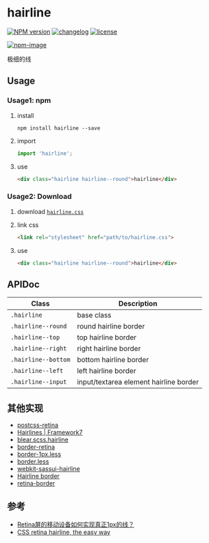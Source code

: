 # hairline

[![NPM version][npm-image]][npm-url] [![changelog][changelog-image]][changelog-url] [![license][license-image]][license-url]

[npm-image]: https://img.shields.io/npm/v/hairline.svg?style=flat-square
[npm-url]: https://npmjs.org/package/hairline
[license-image]: https://img.shields.io/github/license/ufologist/hairline.svg
[license-url]: https://github.com/ufologist/hairline/blob/master/LICENSE
[changelog-image]: https://img.shields.io/badge/CHANGE-LOG-blue.svg?style=flat-square
[changelog-url]: https://github.com/ufologist/hairline/blob/master/CHANGELOG.md

[![npm-image](https://nodei.co/npm/hairline.png?downloads=true&downloadRank=true&stars=true)](https://npmjs.com/package/hairline)

极细的线

## Usage

### Usage1: npm

1. install

   ```
   npm install hairline --save
   ```
2. import
   
   ```javascript
   import 'hairline';
   ```
3. use

   ```html
   <div class="hairline hairline--round">hairline</div>
   ```

### Usage2: Download

1. download [`hairline.css`](https://github.com/ufologist/hairline/blob/master/src/hairline.css)
2. link css

   ```html
   <link rel="stylesheet" href="path/to/hairline.css">
   ```
3. use

   ```html
   <div class="hairline hairline--round">hairline</div>
   ```

## APIDoc

| Class               | Description      |
|---------------------|------------------|
| `.hairline`         | base class |
| `.hairline--round`  | round hairline border      |
| `.hairline--top`    | top hairline border      |
| `.hairline--right`  | right hairline border      |
| `.hairline--bottom` | bottom hairline border      |
| `.hairline--left`   | left hairline border      |
| `.hairline--input`  | input/textarea element hairline border      |

## 其他实现

* [postcss-retina](https://github.com/Ziphwy/postcss-retina)
* [Hairlines | Framework7](https://framework7.io/docs/hairlines.html)
* [blear.scss.hairline](https://github.com/blearjs/blear.scss.hairline)
* [border-retina](https://github.com/AlanZou007/air-css/blob/master/src/mixins/border-retina.css)
* [border-1px.less](https://github.com/goddancer/npm/tree/master/border-1px.less)
* [border.less](https://github.com/yangyuji/border.less)
* [webkit-sassui-hairline](https://github.com/afeiship/webkit-sassui-hairline)
* [Hairline border](https://30-seconds.github.io/30-seconds-of-css/#hairline-border)
* [retina-border](https://github.com/wind-stone/retina-border)

## 参考

* [Retina屏的移动设备如何实现真正1px的线？](https://jinlong.github.io/2015/05/24/css-retina-hairlines/)
* [CSS retina hairline, the easy way](http://dieulot.net/css-retina-hairline)